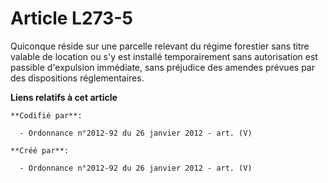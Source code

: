 # Article L273-5

Quiconque réside sur une parcelle relevant du régime forestier sans titre valable de location ou s'y est installé
temporairement sans autorisation est passible d'expulsion immédiate, sans préjudice des amendes prévues par des dispositions
réglementaires.

**Liens relatifs à cet article**

	**Codifié par**:

	  - Ordonnance n°2012-92 du 26 janvier 2012 - art. (V)

	**Créé par**:

	  - Ordonnance n°2012-92 du 26 janvier 2012 - art. (V)
